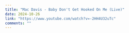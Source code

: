 ```yaml
---
title: "Mac Davis - Baby Don't Get Hooked On Me (Live)"
date: 2024-10-26
link: "https://www.youtube.com/watch?v=-2HH4U32uTc"
comments: ""
---
```


